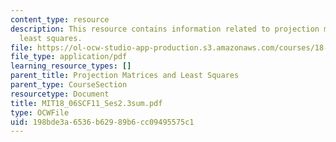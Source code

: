 ```yaml
---
content_type: resource
description: This resource contains information related to projection matrices and
  least squares.
file: https://ol-ocw-studio-app-production.s3.amazonaws.com/courses/18-06sc-linear-algebra-fall-2011/198bde3a6536b62989b6cc09495575c1_MIT18_06SCF11_Ses2.3sum.pdf
file_type: application/pdf
learning_resource_types: []
parent_title: Projection Matrices and Least Squares
parent_type: CourseSection
resourcetype: Document
title: MIT18_06SCF11_Ses2.3sum.pdf
type: OCWFile
uid: 198bde3a-6536-b629-89b6-cc09495575c1
---
```

